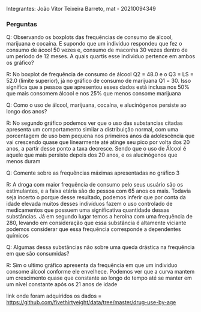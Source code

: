 Integrantes: João Vitor Teixeira Barreto, mat - 20210094349


### Perguntas

Q: Observando os boxplots das frequências de consumo de álcool, marijuana e cocaína.
E supondo que um individuo respondeu que fez o consumo de ácool 50 vezes e, consumo de
maconha 30 vezes dentro de um período de 12 meses. A quais quartis esse individuo pertence em ambos
os gráfico?

R: No boxplot de frequência de consumo de álcool Q2 = 48.0 e o Q3 = LS = 52.0 (limite superior), já no
gráfico de consumo de marijuana Q1 = 30. Isso significa que a pessoa que apresentou esses dados está
inclusa nos 50% que mais consomem álcool e nos 25% que menos consome marijuana


Q: Como o uso de álcool, marijuana, cocaína, e alucinógenos persiste ao longo dos anos?

R: No segundo gráfico podemos ver que o uso das substancias citadas apresenta um comportamento similar
a distribuição normal, com uma porcentagem de uso bem pequena nos primeiros anos da adolescência que
vai crescendo quase que linearmente até atinge seu pico por volta dos 20 anos, a partir desse ponto
a taxa decresce.
Sendo que o uso de Álcool é aquele que mais persiste depois dos 20 anos, e os alucinógenos que menos duram


Q: Comente sobre as frequências máximas apresentadas no gráfico 3

R: A droga com maior frequência de consumo pelo seus usuário são os estimulantes, e a faixa etária são de pessoa com 65 anos os mais. Todavia seja incerto o porque desse resultado, podemos inferir que por conta da idade elevada muitos desses indivíduos fazem o uso controlado de medicamentos que possuem uma significativa quantidade dessas substâncias.
Já em segundo lugar temos a heroína com uma frequência de 280, levando em consideração que essa substância é altamente viciante podemos considerar que essa frequência corresponde a dependentes químicos


Q: Algumas dessa substâncias não sobre uma queda drástica na frequência em que são consumidas?

R: Sim o ultimo gráfico apresenta da frequência em que um individuo consome álcool conforme ele envelhece.
Podemos ver que a curva mantem um crescimento quase que constante ao longo do tempo até se manter em um nível constante após os 21 anos de idade

link onde foram adquiridos os dados = https://github.com/fivethirtyeight/data/tree/master/drug-use-by-age
